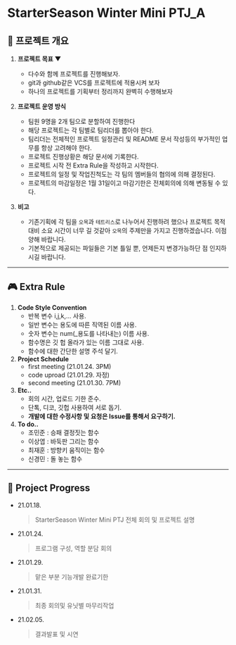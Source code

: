 # StarterSeason Winter Mini PTJ_A

## 🎲 **프로젝트 개요**
1. **프로젝트 목표 ▼**  

    - 다수와 함께 프로젝트를 진행해보자.
    - git과 github같은 VCS를 프로젝트에 적용시켜 보자
    - 하나의 프로젝트를 기획부터 정리까지 완벽히 수행해보자

2. **프로젝트 운영 방식**

    - 팀원 9명을 2개 팀으로 분할하여 진행한다
    - 해당 프로젝트는 각 팀별로 팀리더를 뽑아야 한다.
    - 팀리더는 전체적인 프로젝트 일정관리 및 README 문서 작성등의 부가적인 업무를 항상 고려해야 한다. 
    - 프로젝트 진행상황은 해당 문서에 기록한다.
    - 프로젝트 시작 전 Extra Rule을 작성하고 시작한다.
    - 프로젝트의 일정 및 작업진척도는 각 팀의 멤버들의 협의에 의해 결정된다.
    - 프로젝트의 마감일정은 1월 31일이고 마감기한은 전체회의에 의해 변동될 수 있다.
3. **비고**
    - 기존기획에 각 팀을 `오목`과 `테트리스`로 나누어서 진행하려 했으나 프로젝트 목적대비 소요 시간이 너무 길 것같아 `오목`의 주제만을 가지고 진행하겠습니다. 이점 양해 바랍니다.
    - 기본적으로 제공되는 파일들은 기본 틀일 뿐, 언제든지 변경가능하단 점 인지하시길 바랍니다.
___

## 🎮 Extra Rule
1. **Code Style Convention**
    - 반복 변수 i,j,k,... 사용.
    - 일반 변수는 용도에 따른 직역된 이름 사용.
    - 숫자 변수는 num(_용도를 나타내는) 이름 사용.
    - 함수명은 깃 헙 올라가 있는 이름 그대로 사용.
    - 함수에 대한 간단한 설명 주석 달기.
2. **Project Schedule**
    - first meeting (21.01.24. 3PM)
    - code uproad (21.01.29. 자정)
    - second meeting (21.01.30. 7PM)
3. **Etc..**
    - 회의 시간, 업로드 기한 준수.
    - 단톡, 디코, 깃헙 사용하여 서로 돕기.
    - **개발에 대한 수정사항 및 요청은 Issue를 통해서 요구하기.**
4. **To do..**
    - 조민준 : 승패 결정짓는 함수
    - 이상엽 : 바둑판 그리는 함수
    - 최재훈 : 방향키 움직이는 함수
    - 신경민 : 돌 놓는 함수
___

## 🎨 Project Progress
  
  - 21.01.18.
    > StarterSeason Winter Mini PTJ 전체 회의 및 프로젝트 설명
  
  - 21.01.24.
    > 프로그램 구성, 역할 분담 회의

  - 21.01.29.
    > 맡은 부분 기능개발 완료기한
    
  - 21.01.31.
    > 최종 회의및 유닛별 마무리작업
    
  - 21.02.05.
    > 결과발표 및 시연
